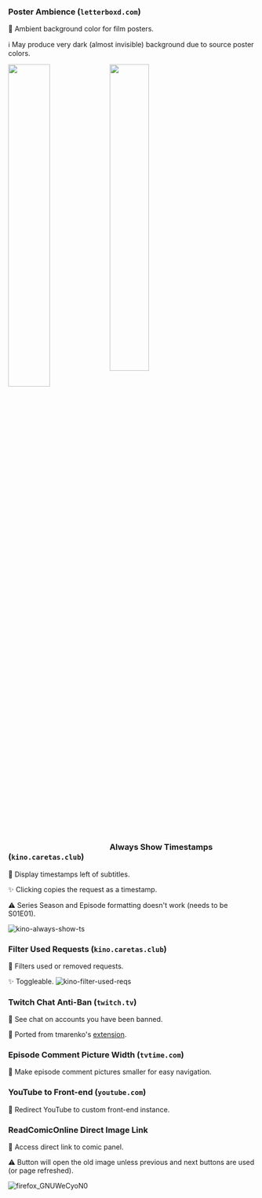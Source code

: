 ### Poster Ambience (`letterboxd.com`)
📙 Ambient background color for film posters.

ℹ May produce very dark (almost invisible) background due to source poster colors.
<div>
<img style="width: 41%; float:left;" src="https://github.com/seaque/userscripts/assets/45668726/37a9f31a-5d2b-4378-8a1e-fbd169e951e5">
<img style="width: 40%;" src="https://github.com/seaque/userscripts/assets/45668726/70df2ce6-846d-4a6e-9e56-66859ebf77c3">
</div>

### Always Show Timestamps (`kino.caretas.club`)
📙 Display timestamps left of subtitles.

✨ Clicking copies the request as a timestamp.

⚠️ Series Season and Episode formatting doesn't work (needs to be S01E01).

![kino-always-show-ts](https://user-images.githubusercontent.com/45668726/237052216-32a30da5-7854-42df-bc1b-7d71b3de5004.png)


### Filter Used Requests (`kino.caretas.club`)
📙 Filters used or removed requests.

✨ Toggleable.
![kino-filter-used-reqs](https://user-images.githubusercontent.com/45668726/237052793-5c8df1d1-d6da-4b79-b8fa-472aa9dea9fb.png)


### Twitch Chat Anti-Ban (`twitch.tv`)

📙 See chat on accounts you have been banned.

🍴 Ported from tmarenko's [extension](https://github.com/tmarenko/twitch_chat_antiban).

### Episode Comment Picture Width (`tvtime.com`)

📙 Make episode comment pictures smaller for easy navigation.
    

### YouTube to Front-end (`youtube.com`)

📙 Redirect YouTube to custom front-end instance.
    
### ReadComicOnline Direct Image Link
📙 Access direct link to comic panel.

⚠️ Button will open the old image unless previous and next buttons are used (or page refreshed).

![firefox_GNUWeCyoN0](https://github.com/seaque/userscripts/assets/45668726/826b8878-21a8-4987-b89e-475a6097053c)


